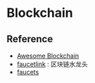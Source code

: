 # Blockchain

## Reference

- [Awesome Blockchain](https://github.com/chaozh/awesome-blockchain-cn)
- [faucetlink](https://faucetlink.to/) : 区块链水龙头
- [faucets](https://faucets.chain.link/)

